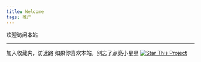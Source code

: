 ```yaml
---
title: Welcome
tags: 推广
---
```


欢迎访问本站

<!--more-->

---
加入收藏夹，防迷路
如果你喜欢本站，别忘了点亮小星星
[![Star This Project](https://img.shields.io/github/stars/techy-wu/133can.svg?label=Stars&style=social)](https://github.com/techy-wu/133can/)
